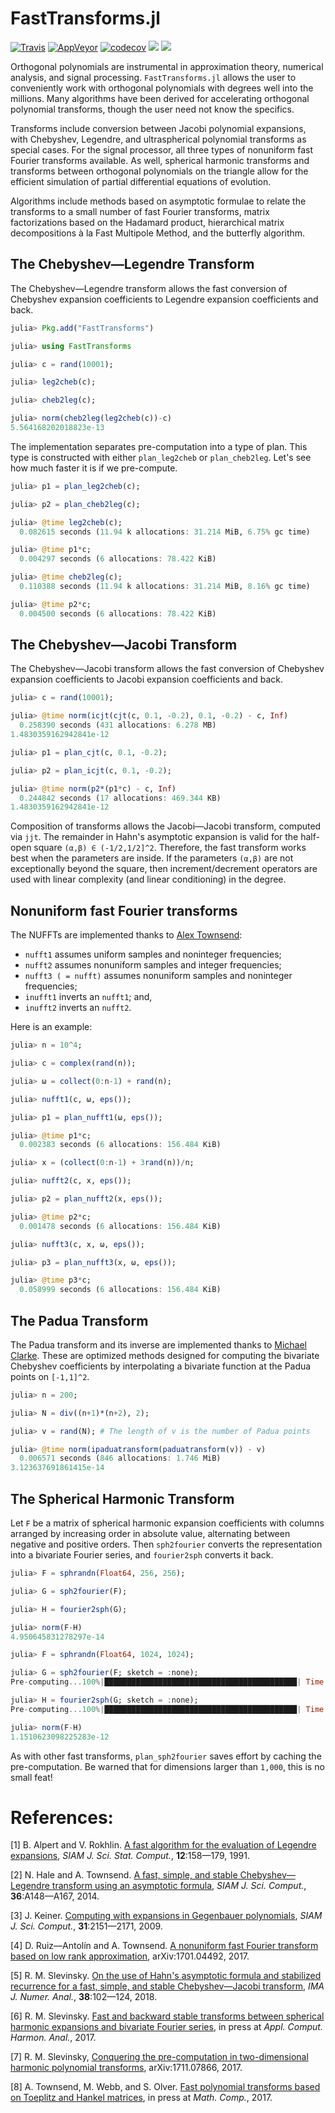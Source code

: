 # FastTransforms.jl

[![Travis](https://travis-ci.org/MikaelSlevinsky/FastTransforms.jl.svg?branch=master)](https://travis-ci.org/MikaelSlevinsky/FastTransforms.jl) [![AppVeyor](https://ci.appveyor.com/api/projects/status/oba9qush15q3x8pb/branch/master?svg=true)](https://ci.appveyor.com/project/MikaelSlevinsky/fasttransforms-jl/branch/master) [![codecov](https://codecov.io/gh/MikaelSlevinsky/FastTransforms.jl/branch/master/graph/badge.svg)](https://codecov.io/gh/MikaelSlevinsky/FastTransforms.jl) [![](https://img.shields.io/badge/docs-stable-blue.svg)](https://MikaelSlevinsky.github.io/FastTransforms.jl/stable) [![](https://img.shields.io/badge/docs-latest-blue.svg)](https://MikaelSlevinsky.github.io/FastTransforms.jl/latest)

Orthogonal polynomials are instrumental in approximation theory, numerical analysis, and signal processing. `FastTransforms.jl` allows the user to conveniently work with orthogonal polynomials with degrees well into the millions. Many algorithms have been derived for accelerating orthogonal polynomial transforms, though the user need not know the specifics.

Transforms include conversion between Jacobi polynomial expansions, with Chebyshev, Legendre, and ultraspherical polynomial transforms as special cases. For the signal processor, all three types of nonuniform fast Fourier transforms available. As well, spherical harmonic transforms and transforms between orthogonal polynomials on the triangle allow for the efficient simulation of partial differential equations of evolution.

Algorithms include methods based on asymptotic formulae to relate the transforms to a small number of fast Fourier transforms, matrix factorizations based on the Hadamard product, hierarchical matrix decompositions à la Fast Multipole Method, and the butterfly algorithm.

## The Chebyshev—Legendre Transform

The Chebyshev—Legendre transform allows the fast conversion of Chebyshev expansion coefficients to Legendre expansion coefficients and back.

```julia
julia> Pkg.add("FastTransforms")

julia> using FastTransforms

julia> c = rand(10001);

julia> leg2cheb(c);

julia> cheb2leg(c);

julia> norm(cheb2leg(leg2cheb(c))-c)
5.564168202018823e-13
```

The implementation separates pre-computation into a type of plan. This type is constructed with either `plan_leg2cheb` or `plan_cheb2leg`. Let's see how much faster it is if we pre-compute.

```julia
julia> p1 = plan_leg2cheb(c);

julia> p2 = plan_cheb2leg(c);

julia> @time leg2cheb(c);
  0.082615 seconds (11.94 k allocations: 31.214 MiB, 6.75% gc time)

julia> @time p1*c;
  0.004297 seconds (6 allocations: 78.422 KiB)

julia> @time cheb2leg(c);
  0.110388 seconds (11.94 k allocations: 31.214 MiB, 8.16% gc time)

julia> @time p2*c;
  0.004500 seconds (6 allocations: 78.422 KiB)
```

## The Chebyshev—Jacobi Transform

The Chebyshev—Jacobi transform allows the fast conversion of Chebyshev expansion coefficients to Jacobi expansion coefficients and back.

```julia
julia> c = rand(10001);

julia> @time norm(icjt(cjt(c, 0.1, -0.2), 0.1, -0.2) - c, Inf)
  0.258390 seconds (431 allocations: 6.278 MB)
1.4830359162942841e-12

julia> p1 = plan_cjt(c, 0.1, -0.2);

julia> p2 = plan_icjt(c, 0.1, -0.2);

julia> @time norm(p2*(p1*c) - c, Inf)
  0.244842 seconds (17 allocations: 469.344 KB)
1.4830359162942841e-12

```

Composition of transforms allows the Jacobi—Jacobi transform, computed via `jjt`. The remainder in Hahn's asymptotic expansion is valid for the half-open square `(α,β) ∈ (-1/2,1/2]^2`. Therefore, the fast transform works best when the parameters are inside. If the parameters `(α,β)` are not exceptionally beyond the square, then increment/decrement operators are used with linear complexity (and linear conditioning) in the degree.

## Nonuniform fast Fourier transforms

The NUFFTs are implemented thanks to [Alex Townsend](https://github.com/ajt60gaibb):
 - `nufft1` assumes uniform samples and noninteger frequencies;
 - `nufft2` assumes nonuniform samples and integer frequencies;
 - `nufft3 ( = nufft)` assumes nonuniform samples and noninteger frequencies;
 - `inufft1` inverts an `nufft1`; and,
 - `inufft2` inverts an `nufft2`.

Here is an example:

```julia
julia> n = 10^4;

julia> c = complex(rand(n));

julia> ω = collect(0:n-1) + rand(n);

julia> nufft1(c, ω, eps());

julia> p1 = plan_nufft1(ω, eps());

julia> @time p1*c;
  0.002383 seconds (6 allocations: 156.484 KiB)

julia> x = (collect(0:n-1) + 3rand(n))/n;

julia> nufft2(c, x, eps());

julia> p2 = plan_nufft2(x, eps());

julia> @time p2*c;
  0.001478 seconds (6 allocations: 156.484 KiB)

julia> nufft3(c, x, ω, eps());

julia> p3 = plan_nufft3(x, ω, eps());

julia> @time p3*c;
  0.058999 seconds (6 allocations: 156.484 KiB)

```

## The Padua Transform

The Padua transform and its inverse are implemented thanks to [Michael Clarke](https://github.com/MikeAClarke). These are optimized methods designed for computing the bivariate Chebyshev coefficients by interpolating a bivariate function at the Padua points on `[-1,1]^2`.

```julia
julia> n = 200;

julia> N = div((n+1)*(n+2), 2);

julia> v = rand(N); # The length of v is the number of Padua points

julia> @time norm(ipaduatransform(paduatransform(v)) - v)
  0.006571 seconds (846 allocations: 1.746 MiB)
3.123637691861415e-14

```

## The Spherical Harmonic Transform

Let `F` be a matrix of spherical harmonic expansion coefficients with columns arranged by increasing order in absolute value, alternating between negative and positive orders. Then `sph2fourier` converts the representation into a bivariate Fourier series, and `fourier2sph` converts it back.

```julia
julia> F = sphrandn(Float64, 256, 256);

julia> G = sph2fourier(F);

julia> H = fourier2sph(G);

julia> norm(F-H)
4.950645831278297e-14

julia> F = sphrandn(Float64, 1024, 1024);

julia> G = sph2fourier(F; sketch = :none);
Pre-computing...100%|███████████████████████████████████████████| Time: 0:00:04

julia> H = fourier2sph(G; sketch = :none);
Pre-computing...100%|███████████████████████████████████████████| Time: 0:00:04

julia> norm(F-H)
1.1510623098225283e-12

```

As with other fast transforms, `plan_sph2fourier` saves effort by caching the pre-computation. Be warned that for dimensions larger than `1,000`, this is no small feat!

# References:

   [1]  B. Alpert and V. Rokhlin. <a href="http://dx.doi.org/10.1137/0912009">A fast algorithm for the evaluation of Legendre expansions</a>, *SIAM J. Sci. Stat. Comput.*, **12**:158—179, 1991.

   [2]  N. Hale and A. Townsend. <a href="http://dx.doi.org/10.1137/130932223">A fast, simple, and stable Chebyshev—Legendre transform using an asymptotic formula</a>, *SIAM J. Sci. Comput.*, **36**:A148—A167, 2014.

   [3]  J. Keiner. <a href="http://dx.doi.org/10.1137/070703065">Computing with expansions in Gegenbauer polynomials</a>, *SIAM J. Sci. Comput.*, **31**:2151—2171, 2009.

   [4]  D. Ruiz—Antolín and A. Townsend. <a href="https://arxiv.org/abs/1701.04492">A nonuniform fast Fourier transform based on low rank approximation</a>, arXiv:1701.04492, 2017.

   [5]  R. M. Slevinsky. <a href="https://doi.org/10.1093/imanum/drw070">On the use of Hahn's asymptotic formula and stabilized recurrence for a fast, simple, and stable Chebyshev—Jacobi transform</a>, *IMA J. Numer. Anal.*, **38**:102—124, 2018.

   [6]  R. M. Slevinsky. <a href="https://doi.org/10.1016/j.acha.2017.11.001">Fast and backward stable transforms between spherical harmonic expansions and bivariate Fourier series</a>, in press at *Appl. Comput. Harmon. Anal.*, 2017.

   [7]  R. M. Slevinsky, <a href="https://arxiv.org/abs/1711.07866">Conquering the pre-computation in two-dimensional harmonic polynomial transforms</a>, arXiv:1711.07866, 2017.

   [8]  A. Townsend, M. Webb, and S. Olver. <a href="https://doi.org/10.1090/mcom/3277">Fast polynomial transforms based on Toeplitz and Hankel matrices</a>, in press at *Math. Comp.*, 2017.
